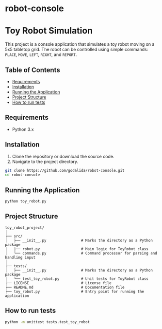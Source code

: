 # robot-console
# Toy Robot Simulation

This project is a console application that simulates a toy robot moving on a 5x5 tabletop grid. The robot can be controlled using simple commands: `PLACE`, `MOVE`, `LEFT`, `RIGHT`, and `REPORT`.

## Table of Contents
- [Requirements](#requirements)
- [Installation](#installation)
- [Running the Application](#running-the-application)
- [Project Structure](#project-structure)
- [How to run tests](#how-to-run-tests)

## Requirements
- Python 3.x

## Installation
1. Clone the repository or download the source code.
2. Navigate to the project directory.

```bash
git clone https://github.com/godalida/robot-console.git
cd robot-console
```

## Running the Application
```bash
python toy_robot.py
```

## Project Structure
```
toy_robot_project/
│
├── src/
│   ├── __init__.py                # Marks the directory as a Python package
│   ├── robot.py                   # Main logic for ToyRobot class
│   └── commands.py                # Command processor for parsing and handling input
│
├── tests/
│   ├── __init__.py                # Marks the directory as a Python package
│   └── test_toy_robot.py          # Unit tests for ToyRobot class
├── LICENSE                        # License file
├── README.md                      # Documentation file
├── toy_robot.py                   # Entry point for running the application
```



## How to run tests
```bash
python -m unittest tests.test_toy_robot
```

